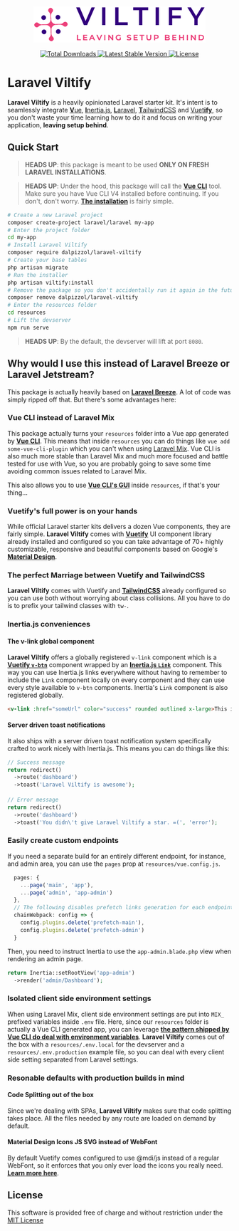 <p align="center"><img src="stubs/resources/src/assets/logo.png" alt="Laravel Viltify"></p>

<p align="center">
    <a href="https://packagist.org/packages/dalpizzol/laravel-viltify">
        <img src="https://img.shields.io/packagist/dt/dalpizzol/laravel-viltify" alt="Total Downloads">
    </a>
    <a href="https://packagist.org/packages/dalpizzol/laravel-viltify">
        <img src="https://img.shields.io/packagist/v/dalpizzol/laravel-viltify" alt="Latest Stable Version">
    </a>
    <a href="https://packagist.org/packages/dalpizzol/laravel-viltify">
        <img src="https://img.shields.io/packagist/l/dalpizzol/laravel-viltify" alt="License">
    </a>
</p>

# **Laravel Viltify**

**Laravel Viltify** is a heavily opinionated Laravel starter kit. It's intent is to seamlessly integrate [<ins>**V**</ins>ue](https://vuejs.org/), [<ins>**I**</ins>nertia.js](https://inertiajs.com/), [<ins>**L**</ins>aravel](https://laravel.com/), [<ins>**T**</ins>ailwindCSS](https://tailwindcss.com/) and [Vuet<ins>**ify**</ins>](https://vuetifyjs.com/en/), so you don't waste your time learning how to do it and focus on writing your application, **leaving setup behind**.

## **Quick Start**

> **HEADS UP**: this package is meant to be used **ONLY ON FRESH LARAVEL INSTALLATIONS**.

> **HEADS UP**:
> Under the hood, this package will call the [**Vue CLI**](https://cli.vuejs.org/) tool.
> Make sure you have Vue CLI V4 installed before continuing.
> If you don't, don't worry. [**The installation**](https://cli.vuejs.org/guide/installation.html) is fairly simple.
>  
```bash
# Create a new Laravel project
composer create-project laravel/laravel my-app
# Enter the project folder
cd my-app
# Install Laravel Viltify
composer require dalpizzol/laravel-viltify
# Create your base tables
php artisan migrate
# Run the installer
php artisan viltify:install
# Remove the package so you don't accidentally run it again in the future
composer remove dalpizzol/laravel-viltify
# Enter the resources folder
cd resources
# Lift the devserver
npm run serve
```

> **HEADS UP**:
> By the default, the devserver will lift at port `8080`.

## **Why would I use this instead of Laravel Breeze or Laravel Jetstream?**

This package is actually heavily based on [**Laravel Breeze**](https://github.com/laravel/breeze). A lot of code was simply ripped off that. But there's some advantages here:

### **Vue CLI instead of Laravel Mix**

This package actually turns your `resources` folder into a Vue app generated by [**Vue CLI**](https://cli.vuejs.org/). This means that inside `resources` you can do things like `vue add some-vue-cli-plugin` which you can't when using [Laravel Mix](https://laravel-mix.com/). Vue CLI is also much more stable than Laravel Mix and much more focused and battle tested for use with Vue, so you are probably going to save some time avoiding common issues related to Laravel Mix.

This also allows you to use [**Vue CLI's GUI**](https://cli.vuejs.org/guide/creating-a-project.html#vue-create) inside `resources`, if that's your thing...

### **Vuetify's full power is on your hands**

While official Laravel starter kits delivers a dozen Vue components, they are fairly simple. **Laravel Viltify** comes with [**Vuetify**](https://vuetifyjs.com/) UI component library already installed and configured so you can take advantage of 70+ highly customizable, responsive and beautiful components based on Google's [**Material Design**](https://material.io/design).

### **The perfect Marriage between Vuetify and TailwindCSS**

**Laravel Viltify** comes with Vuetify and [**TailwindCSS**](https://tailwindcss.com/) already configured so you can use both without worrying about class collisions. All you have to do is to prefix your tailwind classes with `tw-`.

### **Inertia.js conveniences**

#### **The v-link global component**

**Laravel Viltify** offers a globally registered `v-link` component which is a [**Vuetify `v-btn`**](https://vuetifyjs.com/en/components/buttons/) component wrapped by an [**Inertia.js `Link`**](https://inertiajs.com/links) component. This way you can use Inertia.js links everywhere without having to remember to include the `Link` component locally on every component and they can use every style available to `v-btn` components. Inertia's `Link` component is also registered globally.

```html
<v-link :href="someUrl" color="success" rounded outlined x-large>This is an Inertia.js link</v-link>
```

#### **Server driven toast notifications**

It also ships with a server driven toast notification system specifically crafted to work nicely with Inertia.js. This means you can do things like this:

```php
// Success message
return redirect()
  ->route('dashboard')
  ->toast('Laravel Viltify is awesome');

// Error message
return redirect()
  ->route('dashboard')
  ->toast('You didn\'t give Laravel Viltify a star. =(', 'error');
```

### **Easily create custom endpoints**

If you need a separate build for an entirely different endpoint, for instance, and admin area, you can use the `pages` prop at `resources/vue.config.js`.

```js
  pages: {
    ...page('main', 'app'),
    ...page('admin', 'app-admin')
  },
  // The following disables prefetch links generation for each endpoint
  chainWebpack: config => {
    config.plugins.delete('prefetch-main'),
    config.plugins.delete('prefetch-admin')
  }
```

Then, you need to instruct Inertia to use the `app-admin.blade.php` view when rendering an admin page.

```php
return Inertia::setRootView('app-admin')
  ->render('admin/Dashboard');
```

### **Isolated client side environment settings**

When using Laravel Mix, client side environment settings are put into `MIX_` prefixed variables inside `.env` file. Here, since our `resources` folder is actually a Vue CLI generated app, you can leverage [**the pattern shipped by Vue CLI do deal with environment variables**](https://cli.vuejs.org/guide/mode-and-env.html#environment-variables). **Laravel Viltify** comes out of the box with a `resources/.env.local` for the devserver and a `resources/.env.production` example file, so you can deal with every client side setting separated from Laravel settings.

### **Resonable defaults with production builds in mind**

#### **Code Splitting out of the box**

Since we're dealing with SPAs, **Laravel Viltify** makes sure that code splitting takes place. All the files needed by any route are loaded on demand by default.

#### **Material Design Icons JS SVG instead of WebFont**

By default Vuetify comes configured to use @mdi/js instead of a regular WebFont, so it enforces that you only ever load the icons you really need. [**Learn more here**](https://vuetifyjs.com/en/features/icon-fonts/#material-design-icons-js-svg).

## **License**

This software is provided free of charge and without restriction under the [MIT License](/LICENSE)
